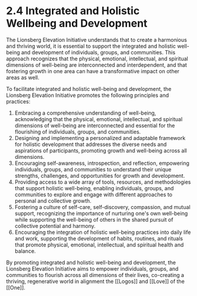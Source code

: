 # 2.4 Integrated and Holistic Wellbeing and Development

The Lionsberg Elevation Initiative understands that to create a harmonious and thriving world, it is essential to support the integrated and holistic well-being and development of individuals, groups, and communities. This approach recognizes that the physical, emotional, intellectual, and spiritual dimensions of well-being are interconnected and interdependent, and that fostering growth in one area can have a transformative impact on other areas as well.

To facilitate integrated and holistic well-being and development, the Lionsberg Elevation Initiative promotes the following principles and practices:

1.  Embracing a comprehensive understanding of well-being, acknowledging that the physical, emotional, intellectual, and spiritual dimensions of well-being are interconnected and essential for the flourishing of individuals, groups, and communities.
2.  Designing and implementing a personalized and adaptable framework for holistic development that addresses the diverse needs and aspirations of participants, promoting growth and well-being across all dimensions.
3.  Encouraging self-awareness, introspection, and reflection, empowering individuals, groups, and communities to understand their unique strengths, challenges, and opportunities for growth and development.
4.  Providing access to a wide array of tools, resources, and methodologies that support holistic well-being, enabling individuals, groups, and communities to explore and engage with different approaches to personal and collective growth.
5.  Fostering a culture of self-care, self-discovery, compassion, and mutual support, recognizing the importance of nurturing one's own well-being while supporting the well-being of others in the shared pursuit of collective potential and harmony.
6.  Encouraging the integration of holistic well-being practices into daily life and work, supporting the development of habits, routines, and rituals that promote physical, emotional, intellectual, and spiritual health and balance.

By promoting integrated and holistic well-being and development, the Lionsberg Elevation Initiative aims to empower individuals, groups, and communities to flourish across all dimensions of their lives, co-creating a thriving, regenerative world in alignment the [[Logos]] and [[Love]] of the [[One]]. 